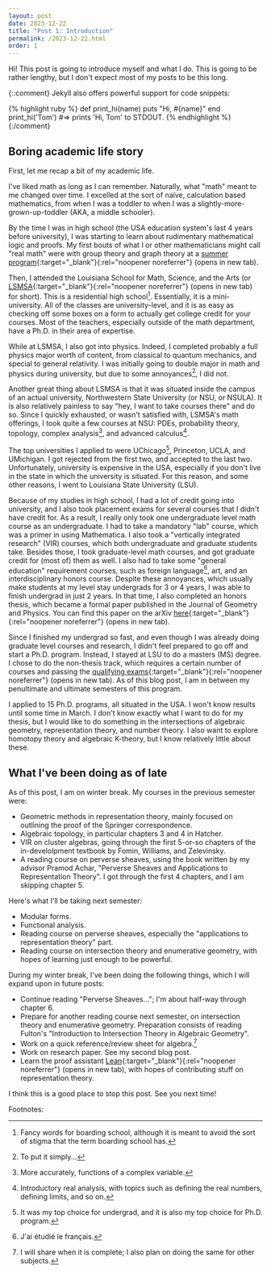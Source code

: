 ```yaml
---
layout: post
date: 2023-12-22
title: "Post 1: Introduction"
permalink: /2023-12-22.html
order: 1
---
```


Hi! This post is going to introduce myself and what I do. This is going to be rather lengthy, but I don't expect most of my posts to be this long.

{::comment}
Jekyll also offers powerful support for code snippets:

{% highlight ruby %}
def print_hi(name)
  puts "Hi, #{name}"
end
print_hi('Tom')
#=> prints 'Hi, Tom' to STDOUT.
{% endhighlight %}
{:/comment}

## Boring academic life story

First, let me recap a bit of my academic life.

I've liked math as long as I can remember. Naturally, what "math" meant to me changed over time. I excelled at the sort of naïve, calculation based mathematics, from when I was a toddler to when I was a slightly-more-grown-up-toddler (AKA, a middle schooler).

By the time I was in high school (the USA education system's last 4 years before university), I was starting to learn about rudimentary mathematical logic and proofs. My first bouts of what I or other mathematicians might call "real math" were with group theory and graph theory at a [summer program](https://www.math.lsu.edu/mathcircle){:target="_blank"}{:rel="noopener noreferrer"} (opens in new tab).

Then, I attended the Louisiana School for Math, Science, and the Arts (or [LSMSA](https://www.lsmsa.edu/){:target="_blank"}{:rel="noopener noreferrer"} (opens in new tab) for short). This is a residential high school[^1]. Essentially, it is a mini-university. All of the classes are university-level, and it is as easy as checking off some boxes on a form to actually get college credit for your courses. Most of the teachers, especially outside of the math department, have a Ph.D. in their area of expertise.

[^1]: Fancy words for boarding school, although it is meant to avoid the sort of stigma that the term boarding school has.

While at LSMSA, I also got into physics. Indeed, I completed probably a full physics major worth of content, from classical to quantum mechanics, and special to general relativity. I was initially going to double major in math and physics during university, but due to some annoyances[^2], I did not.

[^2]: To put it simply...

Another great thing about LSMSA is that it was situated inside the campus of an actual university, Northwestern State University (or NSU, or NSULA). It is also relatively painless to say "hey, I want to take courses there" and do so. Since I quickly exhausted, or wasn't satisfied with, LSMSA's math offerings, I took quite a few courses at NSU: PDEs, probability theory, topology, complex analysis[^3], and advanced calculus[^4].

[^3]: More accurately, functions of a complex variable.

[^4]: Introductory real analysis, with topics such as defining the real numbers, defining limits, and so on.

The top universities I applied to were UChicago[^5], Princeton, UCLA, and UMichigan. I got rejected from the first two, and accepted to the last two. Unfortunately, university is expensive in the USA, especially if you don't live in the state in which the university is situated. For this reason, and some other reasons, I went to Louisiana State University (LSU).

[^5]: It was my top choice for undergrad, and it is also my top choice for Ph.D. program.

Because of my studies in high school, I had a lot of credit going into university, and I also took placement exams for several courses that I didn't have credit for. As a result, I really only took one undergraduate level math course as an undergraduate. I had to take a mandatory "lab" course, which was a primer in using Mathematica. I also took a "vertically integrated research" (VIR) courses, which both undergraduate and graduate students take. Besides those, I took graduate-level math courses, and got graduate credit for (most of) them as well. I also had to take some "general education" requirement courses, such as foreign language[^6], art, and an interdisciplinary honors course. Despite these annoyances, which usually make students at my level stay undergrads for 3 or 4 years, I was able to finish undergrad in just 2 years. In that time, I also completed an honors thesis, which became a formal paper published in the Journal of Geometry and Physics. You can find this paper on the arXiv [here](https://arxiv.org/abs/2208.08033){:target="_blank"}{:rel="noopener noreferrer"} (opens in new tab).

[^6]: J'ai étudié le français.

Since I finished my undergrad so fast, and even though I was already doing graduate level courses and research, I didn't feel prepared to go off and start a Ph.D. program. Instead, I stayed at LSU to do a masters (MS) degree. I chose to do the non-thesis track, which requires a certain number of courses and passing the [qualifying exams](https://www.math.lsu.edu/grad/pastcomps){:target="_blank"}{:rel="noopener noreferrer"} (opens in new tab). As of this blog post, I am in between my penultimate and ultimate semesters of this program.

I applied to 15 Ph.D. programs, all situated in the USA. I won't know results until some time in March. I don't know exactly what I want to do for my thesis, but I would like to do something in the intersections of algebraic geometry, representation theory, and number theory. I also want to explore homotopy theory and algebraic K-theory, but I know relatively little about these.

## What I've been doing as of late

As of this post, I am on winter break. My courses in the previous semester were:
- Geometric methods in representation theory, mainly focused on outlining the proof of the Springer correspondence.
- Algebraic topology, in particular chapters 3 and 4 in Hatcher.
- VIR on cluster algebras, going through the first 5-or-so chapters of the in-develolpment textbook by Fomin, Williams, and Zelevinsky.
- A reading course on perverse sheaves, using the book written by my advisor Pramod Achar, "Perverse Sheaves and Applications to Representation Theory". I got through the first 4 chapters, and I am skipping chapter 5.

Here's what I'll be taking next semester:
- Modular forms.
- Functional analysis.
- Reading course on perverse sheaves, especially the "applications to representation theory" part.
- Reading course on intersection theory and enumerative geometry, with hopes of learning just enough to be powerful.

During my winter break, I've been doing the following things, which I will expand upon in future posts:
- Continue reading "Perverse Sheaves..."; I'm about half-way through chapter 6.
- Prepare for another reading course next semester, on intersection theory and enumerative geometry. Preparation consists of reading Fulton's "Introduction to Intersection Theory in Algebraic Geometry".
- Work on a quick reference/review sheet for algebra.[^7]
- Work on research paper. See my second blog post.
- Learn the proof assistant [Lean](https://leanprover-community.github.io/){:target="_blank"}{:rel="noopener noreferrer"} (opens in new tab), with hopes of contributing stuff on representation theory.

[^7]: I will share when it is complete; I also plan on doing the same for other subjects.

I think this is a good place to stop this post. See you next time!

Footnotes: